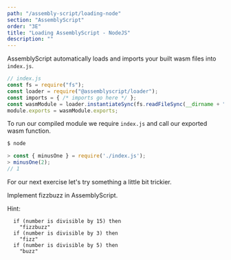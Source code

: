 ```yaml
---
path: "/assembly-script/loading-node"
section: "AssemblyScript"
order: "3E"
title: "Loading AssemblyScript - NodeJS"
description: ""
---
```

AssemblyScript automatically loads and imports your built wasm files into `index.js`.

```js
// index.js
const fs = require("fs");
const loader = require("@assemblyscript/loader");
const imports = { /* imports go here */ };
const wasmModule = loader.instantiateSync(fs.readFileSync(__dirname + "/build/optimized.wasm"), imports);
module.exports = wasmModule.exports;
```


To run our compiled module we require `index.js` and call our exported wasm function.


```bash
$ node
```

```js
> const { minusOne } = require('./index.js');
> minusOne(2);
// 1
```

For our next exercise let's try something a little bit trickier.

Implement fizzbuzz in AssemblyScript.

Hint:

```
  if (number is divisible by 15) then
	"fizzbuzz"
  if (number is divisible by 3) then
	"fizz"
  if (number is divisible by 5) then
	"buzz"
  ```
